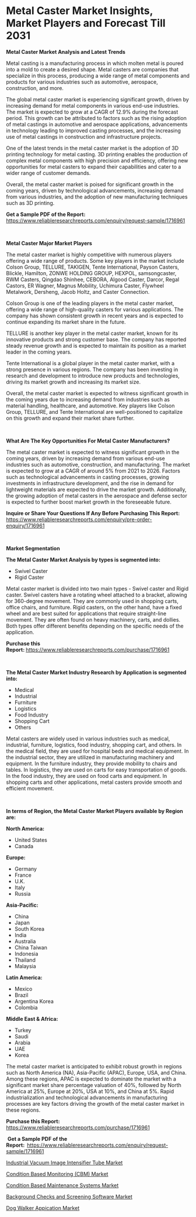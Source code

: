 <p><h1>Metal Caster Market Insights, Market Players and Forecast Till 2031</h1></p><p><strong>Metal Caster Market Analysis and Latest Trends</strong></p>
<p><p>Metal casting is a manufacturing process in which molten metal is poured into a mold to create a desired shape. Metal casters are companies that specialize in this process, producing a wide range of metal components and products for various industries such as automotive, aerospace, construction, and more.</p><p>The global metal caster market is experiencing significant growth, driven by increasing demand for metal components in various end-use industries. The market is expected to grow at a CAGR of 12.9% during the forecast period. This growth can be attributed to factors such as the rising adoption of metal castings in automotive and aerospace applications, advancements in technology leading to improved casting processes, and the increasing use of metal castings in construction and infrastructure projects.</p><p>One of the latest trends in the metal caster market is the adoption of 3D printing technology for metal casting. 3D printing enables the production of complex metal components with high precision and efficiency, offering new opportunities for metal casters to expand their capabilities and cater to a wider range of customer demands.</p><p>Overall, the metal caster market is poised for significant growth in the coming years, driven by technological advancements, increasing demand from various industries, and the adoption of new manufacturing techniques such as 3D printing.</p></p>
<p><strong>Get a Sample PDF of the Report:&nbsp;</strong> <a href="https://www.reliableresearchreports.com/enquiry/request-sample/1716961">https://www.reliableresearchreports.com/enquiry/request-sample/1716961</a></p>
<p>&nbsp;</p>
<p><strong>Metal Caster Major Market Players</strong></p>
<p><p>The metal caster market is highly competitive with numerous players offering a wide range of products. Some key players in the market include Colson Group, TELLURE, TAKIGEN, Tente International, Payson Casters, Blickle, Hamilton, ZONWE HOLDING GROUP, HEXPOL, samsongcaster, RWM Casters, Qingdao Shinhee, CEBORA, Algood Caster, Darcor, Regal Castors, ER Wagner, Magnus Mobility, Uchimura Caster, Flywheel Metalwork, Dersheng, Jacob Holtz, and Caster Connection.</p><p>Colson Group is one of the leading players in the metal caster market, offering a wide range of high-quality casters for various applications. The company has shown consistent growth in recent years and is expected to continue expanding its market share in the future.</p><p>TELLURE is another key player in the metal caster market, known for its innovative products and strong customer base. The company has reported steady revenue growth and is expected to maintain its position as a market leader in the coming years.</p><p>Tente International is a global player in the metal caster market, with a strong presence in various regions. The company has been investing in research and development to introduce new products and technologies, driving its market growth and increasing its market size.</p><p>Overall, the metal caster market is expected to witness significant growth in the coming years due to increasing demand from industries such as material handling, healthcare, and automotive. Key players like Colson Group, TELLURE, and Tente International are well-positioned to capitalize on this growth and expand their market share further.</p></p>
<p>&nbsp;</p>
<p><strong>What Are The Key Opportunities For Metal Caster Manufacturers?</strong></p>
<p><p>The metal caster market is expected to witness significant growth in the coming years, driven by increasing demand from various end-use industries such as automotive, construction, and manufacturing. The market is expected to grow at a CAGR of around 5% from 2021 to 2026. Factors such as technological advancements in casting processes, growing investments in infrastructure development, and the rise in demand for lightweight materials are expected to drive the market growth. Additionally, the growing adoption of metal casters in the aerospace and defense sector is expected to further boost market growth in the foreseeable future.</p></p>
<p><strong>Inquire or Share Your Questions If Any Before Purchasing This Report:</strong> <a href="https://www.reliableresearchreports.com/enquiry/pre-order-enquiry/1716961">https://www.reliableresearchreports.com/enquiry/pre-order-enquiry/1716961</a></p>
<p>&nbsp;</p>
<p><strong>Market Segmentation</strong></p>
<p><strong>The Metal Caster Market Analysis by types is segmented into:</strong></p>
<p><ul><li>Swivel Caster</li><li>Rigid Caster</li></ul></p>
<p><p>Metal caster market is divided into two main types - Swivel caster and Rigid caster. Swivel casters have a rotating wheel attached to a bracket, allowing for 360-degree movement. They are commonly used in shopping carts, office chairs, and furniture. Rigid casters, on the other hand, have a fixed wheel and are best suited for applications that require straight-line movement. They are often found on heavy machinery, carts, and dollies. Both types offer different benefits depending on the specific needs of the application.</p></p>
<p><strong>Purchase this Report:&nbsp;</strong><a href="https://www.reliableresearchreports.com/purchase/1716961">https://www.reliableresearchreports.com/purchase/1716961</a></p>
<p>&nbsp;</p>
<p><strong>The Metal Caster Market Industry Research by Application is segmented into:</strong></p>
<p><ul><li>Medical</li><li>Industrial</li><li>Furniture</li><li>Logistics</li><li>Food Industry</li><li>Shopping Cart</li><li>Others</li></ul></p>
<p><p>Metal casters are widely used in various industries such as medical, industrial, furniture, logistics, food industry, shopping cart, and others. In the medical field, they are used for hospital beds and medical equipment. In the industrial sector, they are utilized in manufacturing machinery and equipment. In the furniture industry, they provide mobility to chairs and tables. In logistics, they are used on carts for easy transportation of goods. In the food industry, they are used on food carts and equipment. In shopping carts and other applications, metal casters provide smooth and efficient movement.</p></p>
<p>&nbsp;</p>
<p><strong>In terms of Region, the Metal Caster Market Players available by Region are:</strong></p>
<p>
    <p> <strong> North America: </strong>
        <ul>
            <li>United States</li>
            <li>Canada</li>
        </ul>
        </p> 
    <p> <strong> Europe: </strong>
        <ul>
            <li>Germany</li>
            <li>France</li>
            <li>U.K.</li>
            <li>Italy</li>
            <li>Russia</li>
        </ul>
        </p> 
    <p> <strong> Asia-Pacific: </strong>
        <ul>
            <li>China</li>
            <li>Japan</li>
            <li>South Korea</li>
            <li>India</li>
            <li>Australia</li>
            <li>China Taiwan</li>
            <li>Indonesia</li>
            <li>Thailand</li>
            <li>Malaysia</li>
        </ul>
        </p> 
    <p> <strong> Latin America: </strong>
        <ul>
            <li>Mexico</li>
            <li>Brazil</li>
            <li>Argentina Korea</li>
            <li>Colombia</li>
        </ul>
        </p> 
    <p> <strong> Middle East & Africa: </strong>
        <ul>
            <li>Turkey</li>
            <li>Saudi</li>
            <li>Arabia</li>
            <li>UAE</li>
            <li>Korea</li>
        </ul>
    </p>
    </p>
<p><p>The metal caster market is anticipated to exhibit robust growth in regions such as North America (NA), Asia-Pacific (APAC), Europe, USA, and China. Among these regions, APAC is expected to dominate the market with a significant market share percentage valuation of 40%, followed by North America at 25%, Europe at 20%, USA at 10%, and China at 5%. Rapid industrialization and technological advancements in manufacturing processes are key factors driving the growth of the metal caster market in these regions.</p></p>
<p><strong>Purchase this Report: </strong><a href="https://www.reliableresearchreports.com/purchase/1716961">https://www.reliableresearchreports.com/purchase/1716961</a></p>
<p>&nbsp;<strong>Get a Sample PDF of the Report:&nbsp;&nbsp;</strong><a href="https://www.reliableresearchreports.com/enquiry/request-sample/1716961">https://www.reliableresearchreports.com/enquiry/request-sample/1716961</a></p>
<p><strong></strong></p>
<p><p><a href="https://medium.com/@v25590012/decoding-industrial-vacuum-image-intensifier-tube-market-metrics-market-share-trends-and-growth-538fc5151782">Industrial Vacuum Image Intensifier Tube Market</a></p><p><a href="https://medium.com/@krish.reportprime/decoding-condition-based-monitoring-cbm-market-metrics-market-share-trends-and-growth-patterns-f6364bb6ef57">Condition Based Monitoring (CBM) Market</a></p><p><a href="https://medium.com/@krish.reportprime/condition-based-maintenance-systems-market-trends-forecast-and-competitive-analysis-to-2031-96cc02ae143d">Condition Based Maintenance Systems Market</a></p><p><a href="https://medium.com/@krish.reportprime/background-checks-and-screening-software-market-research-report-its-history-and-forecast-2024-to-820d0b2477d7">Background Checks and Screening Software Market</a></p><p><a href="https://medium.com/@v25590012/dog-walker-appication-market-report-reveals-the-latest-trends-and-growth-opportunities-of-this-13a907e81f1d">Dog Walker Appication Market</a></p></p>